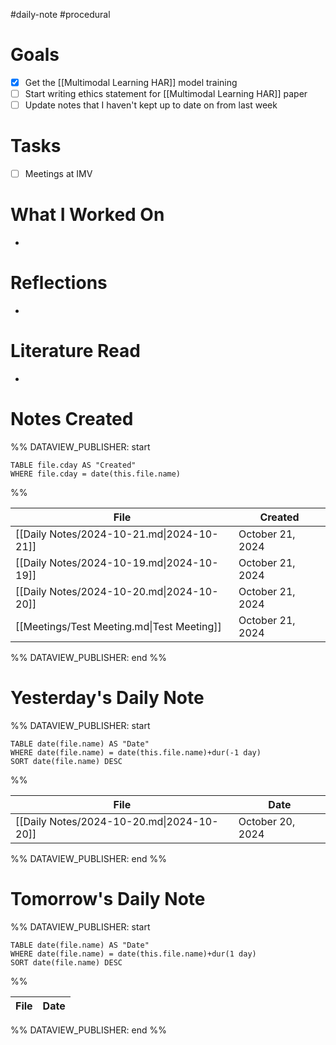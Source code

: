 #daily-note #procedural 

# Goals

- [x] Get the [[Multimodal Learning HAR]] model training
- [ ] Start writing ethics statement for [[Multimodal Learning HAR]] paper
- [ ] Update notes that I haven't kept up to date on from last week

# Tasks

- [ ] Meetings at IMV

# What I Worked On

- 

# Reflections

- 

# Literature Read

- 

# Notes Created


%% DATAVIEW_PUBLISHER: start
```dataview
TABLE file.cday AS "Created"
WHERE file.cday = date(this.file.name)
```
%%

| File                                       | Created          |
| ------------------------------------------ | ---------------- |
| [[Daily Notes/2024-10-21.md\|2024-10-21]]  | October 21, 2024 |
| [[Daily Notes/2024-10-19.md\|2024-10-19]]  | October 21, 2024 |
| [[Daily Notes/2024-10-20.md\|2024-10-20]]  | October 21, 2024 |
| [[Meetings/Test Meeting.md\|Test Meeting]] | October 21, 2024 |

%% DATAVIEW_PUBLISHER: end %%

# Yesterday's Daily Note

%% DATAVIEW_PUBLISHER: start
```dataview
TABLE date(file.name) AS "Date"
WHERE date(file.name) = date(this.file.name)+dur(-1 day)
SORT date(file.name) DESC
```
%%

| File                                      | Date             |
| ----------------------------------------- | ---------------- |
| [[Daily Notes/2024-10-20.md\|2024-10-20]] | October 20, 2024 |

%% DATAVIEW_PUBLISHER: end %%
# Tomorrow's Daily Note

%% DATAVIEW_PUBLISHER: start
```dataview
TABLE date(file.name) AS "Date"
WHERE date(file.name) = date(this.file.name)+dur(1 day)
SORT date(file.name) DESC
```
%%

| File | Date |
| ---- | ---- |

%% DATAVIEW_PUBLISHER: end %%


